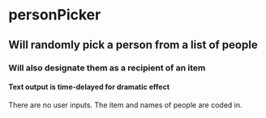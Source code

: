 # personPicker
## Will randomly pick a person from a list of people
### Will also designate them as a recipient of an item
#### Text output is time-delayed for dramatic effect

There are no user inputs. The item and names of people are coded in.
